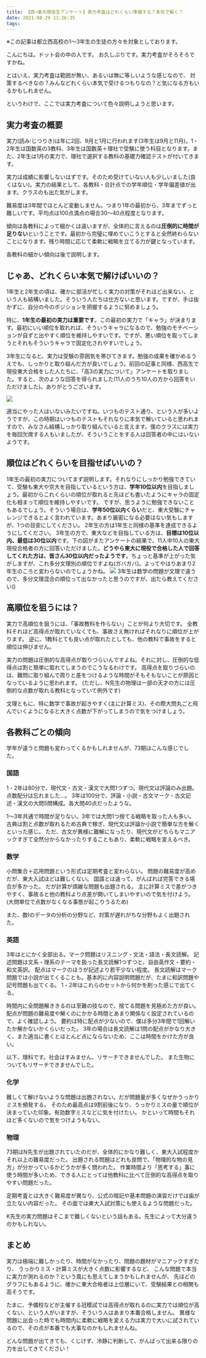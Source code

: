 ```yaml
---
title: 【西→東大現役生アンケート】実力考査はどれくらい準備する？本気で解く？
date: 2021-08-29 11:26:35
tags:
---
```


※この記事は都立西高校の1～3年生の生徒の方々を対象としております。

こんにちは。ドット会の中の人です。
お久しぶりです。実力考査がそろそろですかね。

とはいえ、実力考査は範囲が無い、あるいは無に等しいような感じなので、
対策するべきなの？みんなどれくらい本気で受けるつもりなの？と気になる方もいるかもしれません。

というわけで、ここでは実力考査について色々説明しようと思います。

## 実力考査の概要

実力(読み:じつりき)は年に2回、9月と1月に行われます(3年生は9月と11月)。1・2年生は国数英の3教科、3年生は国数英＋理社で受験に使う科目となります。また、2年生は1月の実力で、理社で選択する教科の基礎力確認テストが付いてきます。

実力は成績に影響しないはずです。そのため受けていない人も少しいました(良くはない)。実力の結果として、各教科・合計点での学年順位・学年偏差値が出ます。クラスのも出た気がします。

難易度は3年間でほとんど変動しません。つまり1年の最初から、3年までずっと難しいです。平均点は100点満点の場合30～40点程度となります。

傾向は各教科によって細かくは違いますが、全体的に言えるのは**圧倒的に時間が足りない**ということです。最初から完璧に埋めていこうとすると全然終わらないことになります。残り時間に応じて柔軟に戦略を立てる力が鍵となっています。

各教科の細かい傾向は後で説明します。

## じゃあ、どれくらい本気で解けばいいの？

1年生と2年生の頃は、確かに部活が忙しく実力の対策がそれほど出来ない、という人も結構いました。そういう人たちは仕方ないと思います。ですが、手は抜かずに、自分の今のポジションを把握するように努めましょう。

特に、**1年生の最初の実力は重要です**。この最初の実力で「キャラ」が決まります。最初にいい順位を取れれば、そういうキャラになるので、勉強のモチベーションが自ずと出やすく順位を維持しやすいです。ですが、悪い順位を取ってしまうとそれもそういうキャラで固定化されやすいでしょう。

3年生になると、実力は受験の雰囲気を帯びてきます。勉強の成果を確かめるうえでも、しっかりと取り組んだ方が良いでしょう。前回の記事と同様、西高生で現役東大合格をした人たちに、「高3の実力について」アンケートを取りました。すると、次のような回答を得られました(11人のうち10人の方から回答をいただけました)。ありがとうございます。

![](https://lh3.googleusercontent.com/pw/AM-JKLXSR2HPikS_BqawRVGPzMaoOwOgDBiU1qMCXpUnpUv-62aEg_WIRK4ugqhqExpCAgR4ds6S7oEFNk16nlhljeqqHnRKbqvBILMbzdNXL3dFopp1sUG42fZ9_c3IsH0faWXDVOLzaDiYErYZRXrU0eVhfQ=w753-h303-no?authuser=0)

適当にやった人はいないみたいですね。いつものテスト通り、という人が多いようですが、この時期はいつものテストもそれなりに本気で解いていると思われますので、みなさん結構しっかり取り組んでいると言えます。僕のクラスには実力を毎回欠席する人もいましたが、そういうことをする人は回答者の中にはいないようです。

## 順位はどれくらいを目指せばいいの？

1年生の最初の実力についてまず説明します。それなりにしっかり勉強できていて、受験も東大や京大を目指しているという方は、**学年10位以内**を目指しましょう。最初からこれくらいの順位が取れると先ほども書いたようにキャラの固定化も相まって順位を維持しやすいです。
ですが、思うように勉強できないこともあるでしょう。そういう場合は、**学年50位以内くらい**だと、東大受験にチャレンジできるとよく言われています。あまり厳密になる必要はない気もしますが、1つの目安にしてください。
2年生の方は1年生と同様の基準を達成できるようにしてください。
3年生の方で、東大などを目指している方は、**目標は10位以内、最低は30位以内**です。下の図がまたアンケートの結果で、11人中10人の東大現役合格者の方に回答いただけました。**どうやら東大に現役で合格した人で回答してくれた方は、皆さん30位以内だったようです**。ちょっと基準が上がった気がしますが、これ多分文理別の順位ですよね(ガバガバ)。よってやはりあまり2年生のころと変わらないのでしょうかね。
![](https://lh3.googleusercontent.com/pw/AM-JKLX49UK32aRPPvpew03giAIUbwP5hFzl-DQ-W9GCMmIjDZ0M8PpBXrq416dj_MDqUIjz2Z9-zC8WXRjRJcxx9YbEpltvQpe0bmeDLHvg8UoovNQvHZFmRPxs2MMNzRMYOWFJDa1LEsq6L-srObdWKi9vOA=w754-h302-no?authuser=0)
3年生は数学の問題が文理で違うので、多分文理混合の順位って出なかったと思うのですが、出たら教えてください()

## 高順位を狙うには？

実力で高順位を狙うには、「事故教科を作らない」ことが何より大切です。
全教科それほど高得点が取れていなくても、事故さえ無ければそれなりに順位が上がります。
逆に、1教科とても良い点が取れたとしても、他の教科で事故をすると順位は伸びません。

実力の問題は圧倒的な高得点が取りづらいんですよね。それに対し、圧倒的な低得点は割と簡単に取れてしまうのでこうなるわけです。
高得点を取りづらいのは、難問に取り組んで周りと差をつけるような時間がそもそもないことが原因となっているように思われます。
(ただし、N先生の物理は一部の天才の方には圧倒的な点数が取れる教科となっていて例外です)

文理ともに、特に数学で事故が起きやすく(主に計算ミス)、その際大問丸ごと飛んでいくようになると大きく点数が下がってしまうので気をつけましょう。

## 各教科ごとの傾向

学年が違うと問題も変わってくるかもしれませんが、73期はこんな感じでした。

### 国語

1・2年は80分で、現代文・古文・漢文で大問1つずつ。現代文は評論のみ出題。点数配分は忘れました…。
3年は100分で、評論・小説・古文マーク・古文記述・漢文の大問5問構成。各大問40点だったような。

1～3年共通で時間が足りない。3年では大問1つ捨てる戦略を取った人も多い。
古典は割と点数が取れるため古典で稼ぎ、現代文は評論か小説で簡単な方を解くといった感じ。
ただ、古文が異様に難解になったり、現代文がどちらもマニアックすぎて全然分からなかったりすることもあり、柔軟に戦略を変えるべき。

### 数学

小問集合＋応用問題という形式は定期考査と変わらない。
問題の難易度が高めだが、東大入試ほどは難しくない。
国語とは違って、がんばれば完答できる場合が多かった。
だが計算が煩雑な問題も出題される。
主に計算ミスで差がつきやすく、事故ると他の教科より点差が開いてしまいやすいので気を付けよう。
(大問単位で点数がなくなる事態が起こりうるため)

また、数Ⅰのデータの分析の分野など、対策が遅れがちな分野もよく出題された。

### 英語

3年はとにかく全部出る。マーク問題はリスニング・文法・語法・長文読解。
記述問題は文系・理系のテーマを扱った長文読解1つずつと、自由英作文・要約・和文英訳。
配点はマークのほうが記述より若干少ない程度。
長文読解はマーク問題では小説が出てくることも。基本的に内容説明問題だが、たまに和訳問題や記号問題も出てくる。
1・2年はこれらのセットから何かを削った感じで出てくる。

時間内に全問題解ききるのは至難の技なので、捨てる問題を見極めた方が良い。
配点が問題の難易度や解くのにかかる時間とあまり関係なく設定されているので、よく確認しよう。
要約は特に配点が少ないので、僕は多分3年間で1回解いたか解かないかくらいだった。
3年の場合は長文読解は1問の配点がかなり大きく、また適当に書くとほとんど点にならないため、ここは時間をかけた方が良い。


以下、理科です。社会はすみません、リサーチできませんでした。
また生物についてもリサーチできませんでした。

### 化学

難しくて解けないような問題は出題されない。だが問題量が多くなぜかうっかりミスを頻発する。
そのため最高点は9割前後になり、うっかりミスの量で順位が決まっていた印象。有効数字ミスなどに気を付けたい。
かといって時間もそれほど多くないので気をつけようもない。

### 物理

73期はN先生が出題されていたのだが、全体的にかなり難しく、東大入試程度かそれ以上の難易度だった。
出題される問題はどれも良問で、「物理的な物の見方」が分かっているかどうかが多く問われた。
作業時間より「思考する」事に使う時間が多いため、できる人にとっては他教科に比べて圧倒的な高得点を取りやすい問題だった。

定期考査とは大きく難易度が異なり、公式の暗記や基本問題の演習だけでは歯が立たない内容だった。
その面では東大入試対策にも使えるような問題だった。

K先生の実力問題はそこまで難しくないという話もある。先生によって大分違うのかもしれない。

## まとめ

実力は極端に難しかったり、時間がなかったり、問題の題材がマニアックすぎたり、
うっかりミス・計算ミスが大きく点数に影響するなど、
こんな問題で本当に実力が測れるのか？という風にも思えてしまうかもしれませんが、
先ほどのグラフにもあるように、確かに東大合格者は上位層にいて、受験結果との相関も高そうです。

たまに、予備校などが主催する冠模試では高得点が取れるのに実力では順位が高くない、という人がいますが、そういう人はあまり本番合格しません。
異様な問題に出会った時でも時間内に柔軟に戦略を変える力は実力で大いに試されているので、その点が本番でも大事なのかもしれませんね。

どんな問題が出てきても、くじけず、冷静に判断して、がんばって出来る限りの力を出してきてください！
